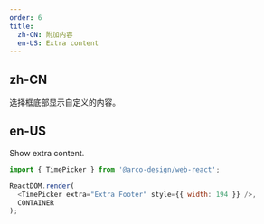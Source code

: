 ```yaml
---
order: 6
title:
  zh-CN: 附加内容
  en-US: Extra content
---
```


## zh-CN

选择框底部显示自定义的内容。

## en-US

Show extra content.

```js
import { TimePicker } from '@arco-design/web-react';

ReactDOM.render(
  <TimePicker extra="Extra Footer" style={{ width: 194 }} />,
  CONTAINER
);
```


